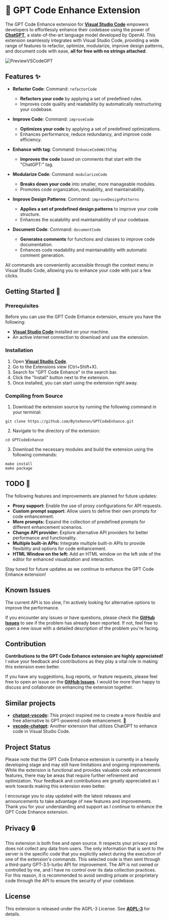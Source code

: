 # 🚀 GPT Code Enhance Extension

The GPT Code Enhance extension for **[Visual Studio Code](https://code.visualstudio.com/)** empowers developers to effortlessly enhance their codebase using the power of **[ChatGPT](https://chat.openai.com)**, a state-of-the-art language model developed by OpenAI. This extension seamlessly integrates with Visual Studio Code, providing a wide range of features to refactor, optimize, modularize, improve design patterns, and document code with ease, **all for free with no strings attached**.

![PreviewVSCodeGPT](https://github.com/ByteXenon/GPTCodeEnhance/assets/125568681/c2f79aff-7ddc-414e-a769-229c011e6029)


## Features ✨

- **Refactor Code**: Command: `refactorCode`
  - **Refactors your code** by applying a set of predefined rules.
  - Improves code quality and readability by automatically restructuring your codebase.

- **Improve Code**: Command: `improveCode`
  - **Optimizes your code** by applying a set of predefined optimizations.
  - Enhances performance, reduce redundancy, and improve code efficiency.

- **Enhance with tag**: Command: `EnhanceCodeWithTag`
  - **Improves the code** based on comments that start with the "ChatGPT:" tag.

- **Modularize Code**: Command: `modularizeCode`
  - **Breaks down your code** into smaller, more manageable modules.
  - Promotes code organization, reusability, and maintainability.

- **Improve Design Patterns**: Command: `improveDesignPatterns`
  - **Applies a set of predefined design patterns** to improve your code structure.
  - Enhances the scalability and maintainability of your codebase.

- **Document Code**: Command: `documentCode`
  - **Generates comments** for functions and classes to improve code documentation.
  - Enhances code readability and maintainability with automatic comment generation.


All commands are conveniently accessible through the context menu in Visual Studio Code, allowing you to enhance your code with just a few clicks.

## Getting Started 🚀

### Prerequisites

Before you can use the GPT Code Enhance extension, ensure you have the following:

- **[Visual Studio Code](https://code.visualstudio.com/)** installed on your machine.
- An active internet connection to download and use the extension.

### Installation

1. Open **[Visual Studio Code](https://code.visualstudio.com/)**.
2. Go to the Extensions view (Ctrl+Shift+X).
3. Search for "GPT Code Enhance" in the search bar.
4. Click the "Install" button next to the extension.
5. Once installed, you can start using the extension right away.

### Compiling from Source

1. Download the extension source by running the following command in your terminal:
```
git clone https://github.com/ByteXenon/GPTCodeEnhance.git
```
2. Navigate to the directory of the extension:
```
cd GPTCodeEnhance
```
3. Download the necessary modules and build the extension using the following commands:
```
make install
make package
```


## TODO 📝

The following features and improvements are planned for future updates:

- **Proxy support:** Enable the use of proxy configurations for API requests.
- **Custom prompt support:** Allow users to define their own prompts for code enhancement.
- **More prompts:** Expand the collection of predefined prompts for different enhancement scenarios.
- **Change API provider:** Explore alternative API providers for better performance and functionality.
- **Multiple built-in APIs:** Integrate multiple built-in APIs to provide flexibility and options for code enhancement.
- **HTML Window on the left:** Add an HTML window on the left side of the editor for enhanced visualization and interaction.

Stay tuned for future updates as we continue to enhance the GPT Code Enhance extension!

## Known Issues

The current API is too slow, I'm actively looking for alternative options to improve the performance.

If you encounter any issues or have questions, please check the **[GitHub Issues](https://github.com/ByteXenon/GPTCodeEnhance/issues)** to see if the problem has already been reported. If not, feel free to open a new issue with a detailed description of the problem you're facing.

## Contribution

**Contributions to the GPT Code Enhance extension are highly appreciated!** I value your feedback and contributions as they play a vital role in making this extension even better.

If you have any suggestions, bug reports, or feature requests, please feel free to open an issue on the **[GitHub Issues](https://github.com/ByteXenon/GPTCodeEnhance/issues)**. I would be more than happy to discuss and collaborate on enhancing the extension together.


## Similar projects

  -  **[chatgpt-vscode](https://github.com/timkmecl/chatgpt-vscode):** This project inspired me to create a more flexible and free alternative to GPT-powered code enhancement. 🌟
  -  **[vscode-chatgpt](https://github.com/gencay/vscode-chatgpt):** Another extension that utilizes ChatGPT to enhance code in Visual Studio Code.

## Project Status

Please note that the GPT Code Enhance extension is currently in a heavily developing stage and may still have limitations and ongoing improvements. While the extension is functional and provides valuable code enhancement features, there may be areas that require further refinement and optimization. Your feedback and contributions are greatly appreciated as I work towards making this extension even better.

I encourage you to stay updated with the latest releases and announcements to take advantage of new features and improvements. Thank you for your understanding and support as I continue to enhance the GPT Code Enhance extension.


## Privacy 🔒

This extension is both free and open source. It respects your privacy and does not collect any data from users. The only information that is sent to the server is the specific code that you explicitly select during the execution of one of the extension's commands. This selected code is then sent through a third-party GPT-3.5-turbo API for improvement. The API is not owned or controlled by me, and I have no control over its data collection practices. For this reason, it is recommended to avoid sending private or proprietary code through the API to ensure the security of your codebase.

## License

This extension is released under the AGPL-3 License. See **[AGPL-3](LICENSE)** for details.
